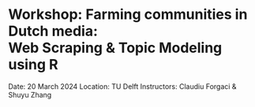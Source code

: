 # Workshop: Farming communities in Dutch media:<br>Web Scraping & Topic Modeling using R

Date: 20 March 2024
Location: TU Delft
Instructors: Claudiu Forgaci & Shuyu Zhang
